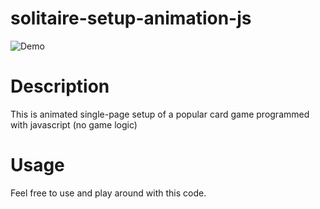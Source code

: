 # solitaire-setup-animation-js

![Demo](solitaireSetup.gif)

# Description
This is animated single-page setup of a popular card game programmed with javascript (no game logic)

# Usage
Feel free to use and play around with this code.
